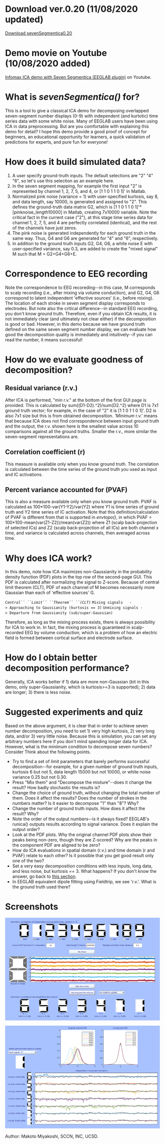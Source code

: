 
Download ver.0.20 (11/08/2020 updated)
======================================

[Download
sevenSegmentica0.20](/Media:sevenSegmentica0.20.zip‎ "wikilink")

Demo movie on Youtube (10/08/2020 added)
========================================

[Infomax ICA demo with Seven Segmentica (EEGLAB
plugin)](https://youtu.be/CGOw04Ukqws) on Youtube.

What is *sevenSegmentica()* for?
================================

This is a tool to give a classical ICA demo for decomposing overlapped
seven-segment number displays (0-9) with independent (and kurtotic) time
series data with some white noise. Many of EEGLAB users have been using
ICA in data preprocessing. But are you comfortable with explaining this
demo for detail? I hope this demo provide a good proof of concept for
beginners, an educational opportunity for learners, a quick validation
of predictions for experts, and pure fun for everyone!

How does it build simulated data?
=================================

1.  A user specify ground-truth inputs. The default selections are "2"
    "4" "6", so let's use this selection as an example here.
2.  In the seven segment mapping, for example the first input "2" is
    represented by channel 1, 2, 7, 5, and 4, or \[1 1 0 1 1 0 1\]' in
    Matlab.
3.  Normalized pink noise (variance = 1) with user-specified kurtosis,
    say 8, and data length, say 10000, is generated and assigned to "2".
    This defines the ground-truth data matrix G2, which is \[1 1 0 1 1 0
    1\]'\*\[pinknoise_length10000\] in Matlab, creating 7x10000
    variable. Note the critical fact in the current case ("2"), at this
    stage time series data for channel 1, 2, 7, 5, and 4 are perfectly
    correlated (identical), and the rest of the channels have just
    zeros.
4.  The pink noise is generated independently for each ground truth in
    the same way. Thus, G4 and G6 are generated for "4" and "6",
    respectively.
5.  In addition to the ground truth inputs G2, G4, G6, a white noise E
    with user-specified variance, say 0.3, are added to create the
    "mixed signal" M such that M = G2+G4+G6+E.

Correspondence to EEG recording
===============================

Note the correspondence to EEG recoreding--in this case, M corresponds
to scalp recording (i.e., after mixing via volume conduction), and G2,
G4, G6 correspond to latent independent 'effective sources' (i.e.,
before mixing). The location of each stroke in seven segment display
corresponds to electrodes. But note also the critical difference--in
standard EEG recording, you don't know ground truth. Therefore, even if
you obtain ICA results, it is not immediately clear (and ultimately not
clear either) if the decomposition is good or bad. However, in this demo
because we have ground truth defined on the same seven segment number
display, we can evaluate how good the decomposition quality is
immediately and intuitively--if you can read the number, it means
successful!

How do we evaluate goodness of decomposition?
=============================================

Residual variance (r.v.)
------------------------

After ICA is performed, "min r.v." at the bottom of the first GUI page
is provided. This is calculated by sum((D1-D2).^2)/sum(D2.^2) where D1
is 7x1 ground truth vector; for example, in the case of "2" it is \[1 1
0 1 1 0 1\]'. D2 is also 7x1 size but this is from obtained
decomposition. *'Minimum* r.v.' means that because ICA does not find
correspondence between input ground truth and the output, the r.v. shown
here is the smallest value across 10 comparisons against all the ground
truths. Smaller the r.v., more similar the seven-segment representations
are.

Correlation coefficient (r)
---------------------------

This measure is available only when you know ground truth. The
correlation is calculated between the time series of the ground truth
you used as input and IC activations.

Percent variance accounted for (PVAF)
-------------------------------------

This is also a measure available only when you know ground truth. PVAF
is calculated as 100\*100-var(Y1-Y2)/var(Y2) where Y1 is time series of
ground truth and Y2 time series of IC activation. Note that this
definition/calculation of PVAF is different from that is supported in
*envtopo()*, in which PVAF = 100\*100-mean(var(Z1-Z2))/mean(var(Z2))
where Z1 (scalp back-projection of selected ICs) and Z2 (scalp
back-projection of all ICs) are both channel x time, and variance is
calculated across channels, then averaged across time.

Why does ICA work?
==================

In this demo, note how ICA maximizes non-Gaussianity in the probability
density function (PDF) plots in the top row of the second-page GUI. This
PDF is calculated after normalizing the signal to Z-score. Because of
central limit theorem (CLT), PDF of each channel of M becomes
necessarily more Gaussian than each of 'effective sources' G.

*`Central`` ``Limit`` ``Theorem`` ``(CLT)`*
`Mixing signals   -> Approaching to Gaussianity (kurtosis == 3)`
`Unmixing signals -> Departure from Gaussianity (sub/super-Gaussian)`

Therefore, as long as the mixing process exists, there is always
possibility for ICA to work in. In fact, the mixing process is
guaranteed in scalp-recorded EEG by volume conduction, which is a
problem of how an electric field is formed between cortical surface and
electrode surface.

How do I obtain better decomposition performance?
=================================================

Generally, ICA works better if 1) data are more non-Gaussian (bit in
this demo, only super-Gaussianity, which is kurtosis\>=3 is supported);
2) data are longer; 3) there is less noise.

Suggested experiments and quiz
==============================

Based on the above argument, it is clear that in order to achieve seven
number decomposition, you need to set 1) very high kurtosis, 2) very
long data, and/or 3) very little noise. Because this is simulation, you
can set any arbitrary numbers here if you don't mind spending longer
data for ICA. However, what is the minimum condition to decompose seven
numbers? Consider Think about the following points.

-   Try to find a set of limit parameters that barely performs
    successful decomposition--for example, for a given number of ground
    truth inputs, kurtosis 6 but not 5, data length 15000 but not 10000,
    or white noise variance 0.25 but not 0.30.
-   Press "Mix them" and "Decompose the mixture"--does it change the
    result? How badly stochastic the results is?
-   Change the choice of ground truth, without changing the total number
    of them. Does it affect the results? Does the number of strokes in
    the numbers matter? Is it easier to decompose "1" than "8"? Why?
-   Change the number of ground truth inputs. How does it affect the
    result? Why?
-   Note the order of the output numbers--is it always fixed? EEGLAB's
    runica() outputs results according to signal variance. Does it
    explain the output order?
-   Look at the PDF plots. Why the original channel PDF plots show their
    peaks being non-zero, though they are Z-scored? Why are the peaks in
    the component PDF are aligned to be zero?
-   How do ICA evaluations in spatial domain (r.v.) and time domain (r
    and PVAF) relate to each other? Is it possible that you get good
    result only one of the two?
-   Set a very easy decomposition conditions with less inputs, long
    data, and less noise, but kurtosis == 3. What happens? If you don't
    know the answer, go back to [this
    section](https://sccn.ucsd.edu/wiki/SevenSegmenticaDemo#Why_does_ICA_work.3F).
-   In EEGLAB equivalent dipole fitting using Fieldtrip, we see 'r.v.'.
    What is the ground truth used there?

Screenshots
===========

![Figure1.png](images/Figure1.png)

![Figure2.png](images/Figure2.png)

Author: Makoto Miyakoshi, SCCN, INC, UCSD.